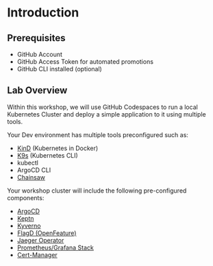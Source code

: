 # Introduction

## Prerequisites

- GitHub Account
- GitHub Access Token for automated promotions
- GitHub CLI installed (optional)

## Lab Overview

Within this workshop, we will use GitHub Codespaces to run a local Kubernetes Cluster and deploy a simple application to it using multiple tools.

Your Dev environment has multiple tools preconfigured such as:

- [KinD](https://kind.sigs.k8s.io/) (Kubernetes in Docker)
- [K9s](https://k9scli.io/) (Kubernetes CLI)
- kubectl
- ArgoCD CLI
- [Chainsaw](https://kyverno.github.io/chainsaw/latest/)

Your workshop cluster will include the following pre-configured components:

- [ArgoCD](https://argoproj.github.io/argo-cd/)
- [Keptn](https://keptn.sh/)
- [Kyverno](https://kyverno.io/)
- [FlagD (OpenFeature)](https://openfeature.dev/)
- [Jaeger Operator](https://github.com/jaegertracing/jaeger-operator)
- [Prometheus/Grafana Stack](https://prometheus-operator.dev/)
- [Cert-Manager](https://cert-manager.io/)
